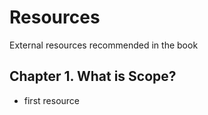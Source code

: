 # Resources

External resources recommended in the book

## Chapter 1. What is Scope?

* first resource